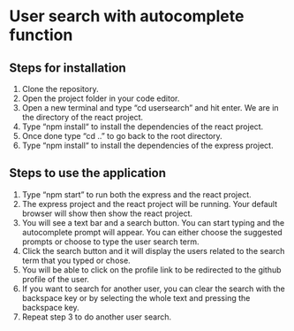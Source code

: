 # User search with autocomplete function

## Steps for installation
1.	Clone the repository.
2.	Open the project folder in your code editor.
3.	Open a new terminal and type “cd usersearch” and hit enter. We are in the       directory of the react project.
4.	Type “npm install“ to install the dependencies of the react project.
5.	Once done type “cd ..” to go back to the root directory.
6.	Type “npm install“ to install the dependencies of the express project.

## Steps to use the application
1.	Type “npm start” to run both the express and the react project.
2.	The express project and the react project will be running. Your default browser will show then show the react project.
3.	You will see a text bar and a search button. You can start typing and the autocomplete prompt will appear. You can either choose the suggested prompts or choose to type the user search term. 
4. Click the search button and it will display the users related to the search term that you typed or chose. 
5.	You will be able to click on the profile link to be redirected to the github profile of the user.
6.	If you want to search for another user, you can clear the search with the backspace key or by selecting the whole text and pressing the backspace key.
7. Repeat step 3 to do another user search.



